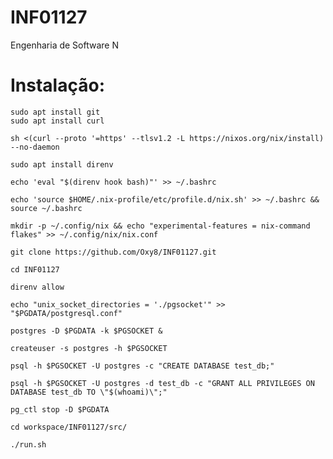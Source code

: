 # INF01127
Engenharia de Software N


# Instalação:
	sudo apt install git
	sudo apt install curl
	
	sh <(curl --proto '=https' --tlsv1.2 -L https://nixos.org/nix/install) --no-daemon
	
	sudo apt install direnv

	echo 'eval "$(direnv hook bash)"' >> ~/.bashrc
	
	echo 'source $HOME/.nix-profile/etc/profile.d/nix.sh' >> ~/.bashrc && source ~/.bashrc

	mkdir -p ~/.config/nix && echo "experimental-features = nix-command flakes" >> ~/.config/nix/nix.conf	

	git clone https://github.com/Oxy8/INF01127.git

	cd INF01127

	direnv allow
	
	echo "unix_socket_directories = './pgsocket'" >> "$PGDATA/postgresql.conf"
	
	postgres -D $PGDATA -k $PGSOCKET &
	
	createuser -s postgres -h $PGSOCKET
	
	psql -h $PGSOCKET -U postgres -c "CREATE DATABASE test_db;"

	psql -h $PGSOCKET -U postgres -d test_db -c "GRANT ALL PRIVILEGES ON DATABASE test_db TO \"$(whoami)\";"
	
	pg_ctl stop -D $PGDATA

	cd workspace/INF01127/src/

	./run.sh






